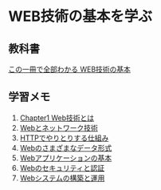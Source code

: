# WEB技術の基本を学ぶ

## 教科書

[この一冊で全部わかる WEB技術の基本](https://www.sbcr.jp/products/4797388817.html)

## 学習メモ

1. [Chapter1 Web技術とは]()
2. [Webとネットワーク技術]()
3. [HTTPでやりとりする仕組み]()
4. [Webのさまざまなデータ形式]()
5. [Webアプリケーションの基本]()
6. [Webのセキュリティと認証]()
7. [Webシステムの構築と運用]()